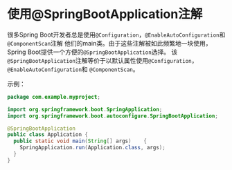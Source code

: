 使用@SpringBootApplication注解
====================================
很多Spring Boot开发者总是使用`@Configuration`，`@EnableAutoConfiguration`和`@ComponentScan`注解
他们的main类。由于这些注解被如此频繁地一块使用，Spring Boot提供一个方便的`@SpringBootApplication`选择。
该`@SpringBootApplication`注解等价于以默认属性使用`@Configuration`，`@EnableAutoConfiguration`和
`@ComponentScan`。

示例：
```java
package com.example.myproject;

import org.springframework.boot.SpringApplication;
import org.springframework.boot.autoconfigure.SpringBootApplication;

@SpringBootApplication
public class Application {
  public static void main(String[] args)	{
    SpringApplication.run(Application.class, args);
  }
}
```
